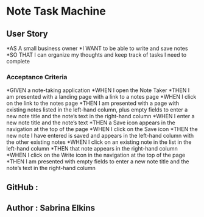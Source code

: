 # Note Task Machine

## User Story

*AS A small business owner
*I WANT to be able to write and save notes
*SO THAT I can organize my thoughts and keep track of tasks I need to complete

### Acceptance Criteria

*GIVEN a note-taking application
*WHEN I open the Note Taker
*THEN I am presented with a landing page with a link to a notes page
*WHEN I click on the link to the notes page
*THEN I am presented with a page with existing notes listed in the left-hand column, plus empty fields to enter a new note title and the note’s text in the right-hand column
*WHEN I enter a new note title and the note’s text
*THEN a Save icon appears in the navigation at the top of the page
*WHEN I click on the Save icon
*THEN the new note I have entered is saved and appears in the left-hand column with the other existing notes
*WHEN I click on an existing note in the list in the left-hand column
*THEN that note appears in the right-hand column
*WHEN I click on the Write icon in the navigation at the top of the page
*THEN I am presented with empty fields to enter a new note title and the note’s text in the right-hand column

## GitHub : 

## Author : Sabrina Elkins
